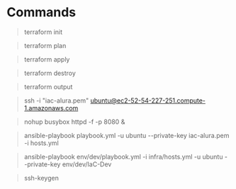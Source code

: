 # Commands

> terraform init

> terraform plan

> terraform apply

> terraform destroy

> terraform output

> ssh -i "iac-alura.pem" ubuntu@ec2-52-54-227-251.compute-1.amazonaws.com

> nohup busybox httpd -f -p 8080 &

> ansible-playbook playbook.yml -u ubuntu --private-key iac-alura.pem -i hosts.yml

> ansible-playbook env/dev/playbook.yml -i infra/hosts.yml -u ubuntu --private-key env/dev/IaC-Dev

> ssh-keygen
